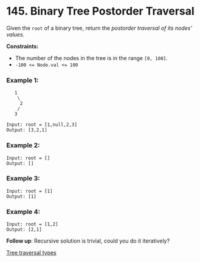 # 145. Binary Tree Postorder Traversal

Given the `root` of a binary tree, return the *postorder traversal of its nodes' values*.

**Constraints:**
- The number of the nodes in the tree is in the range `[0, 100]`.
- `-100 <= Node.val <= 100`

### Example 1:
```
   1
    \
     2
    /
   3

Input: root = [1,null,2,3]
Output: [3,2,1]
```

### Example 2:
```
Input: root = []
Output: []
```

### Example 3:
```
Input: root = [1]
Output: [1]
```

### Example 4:
```
Input: root = [1,2]
Output: [2,1]
```

**Follow up**: Recursive solution is trivial, could you do it iteratively?

[Tree traversal types](https://youtu.be/IpyCqRmaKW4)